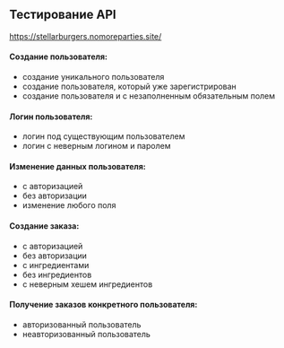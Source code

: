 ## Тестирование API

https://stellarburgers.nomoreparties.site/

#### Создание пользователя:

- создание уникального пользователя
- создание пользователя, который уже зарегистрирован
- создание пользователя и с незаполненным обязательным полем

#### Логин пользователя:

- логин под существующим пользователем
- логин с неверным логином и паролем

#### Изменение данных пользователя:

- с авторизацией
- без авторизации
- изменение любого поля

#### Создание заказа:

- с авторизацией
- без авторизации
- с ингредиентами
- без ингредиентов
- с неверным хешем ингредиентов

#### Получение заказов конкретного пользователя:

- авторизованный пользователь
- неавторизованный пользователь
